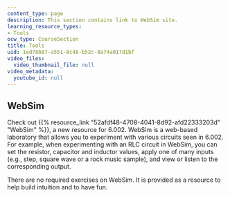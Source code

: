 ```yaml
---
content_type: page
description: This section contains link to WebSim site.
learning_resource_types:
- Tools
ocw_type: CourseSection
title: Tools
uid: 1ed78b87-a551-8c48-b52c-8a74a017d1bf
video_files:
  video_thumbnail_file: null
video_metadata:
  youtube_id: null
---
```


WebSim
------

Check out {{% resource_link "52afdf48-4708-4041-8d92-afd22333203d" "WebSim" %}}, a new resource for 6.002. WebSim is a web-based laboratory that allows you to experiment with various circuits seen in 6.002. For example, when experimenting with an RLC circuit in WebSim, you can set the resistor, capacitor and inductor values, apply one of many inputs (e.g., step, square wave or a rock music sample), and view or listen to the corresponding output.

There are no required exercises on WebSim. It is provided as a resource to help build intuition and to have fun.